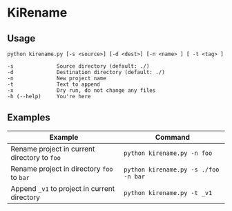 # KiRename

## Usage

```output
python kirename.py [-s <source>] [-d <dest>] [-n <name> ] [ -t <tag> ]

-s              Source directory (default: ./)
-d              Destination directory (default: ./)
-n              New project name
-t              Text to append
-x              Dry run, do not change any files
-h (--help)     You're here
```

## Examples

| Example | Command |
|---------|---------|
| Rename project in current directory to `foo` | `python kirename.py -n foo` |
| Rename project in directory `foo` to `bar` | `python kirename.py -s ./foo -n bar`
| Append `_v1` to project in current directory | `python kirename.py -t _v1` |
